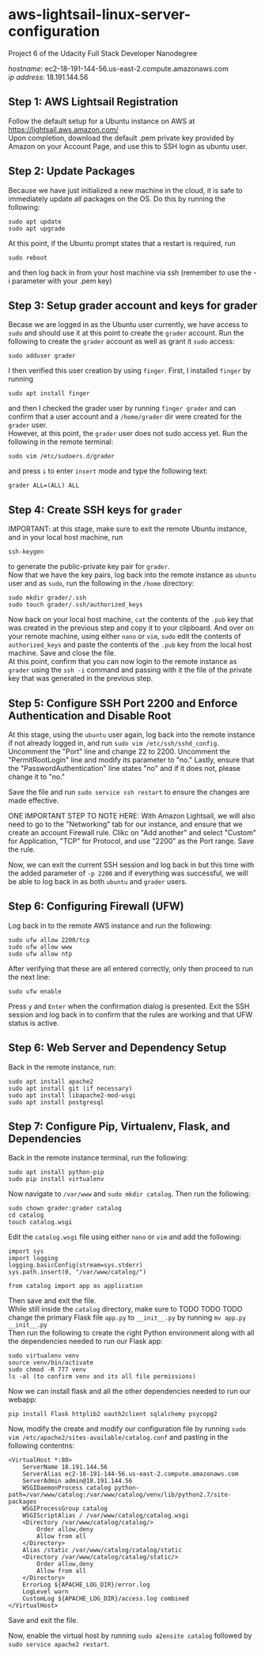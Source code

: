 # aws-lightsail-linux-server-configuration

Project 6 of the Udacity Full Stack Developer Nanodegree

_hostname_:   ec2-18-191-144-56.us-east-2.compute.amazonaws.com  
_ip address_: 18.191.144.56

## Step 1: AWS Lightsail Registration
Follow the default setup for a Ubuntu instance on AWS at https://lightsail.aws.amazon.com/  
Upon completion, download the default .pem private key provided by Amazon on your Account Page, and use this to SSH login as ubuntu user.  

## Step 2: Update Packages
Because we have just initialized a new machine in the cloud, it is safe to immediately update all packages on the OS. Do this by running the following:
```
sudo apt update
sudo apt upgrade
```
At this point, if the Ubuntu prompt states that a restart is required, run
```
sudo reboot
```
and then log back in from your host machine via ssh (remember to use the -i parameter with your .pem key)

## Step 3:  Setup grader account and keys for grader
Becase we are logged in as the Ubuntu user currently, we have access to `sudo` and should use it at this point to create the `grader` account. Run the following to create the `grader` account as well as grant it `sudo` access:
```
sudo adduser grader
```
I then verified this user creation by using `finger`. First, I installed `finger` by running
```
sudo apt install finger
```
and then I checked the grader user by running `finger grader` and can confirm that a user account and a `/home/grader` dir were created for the `grader` user.  
However, at this point, the `grader` user does not sudo access yet. Run the following in the remote terminal:
```
sudo vim /etc/sudoers.d/grader
```
and press `i` to enter `insert` mode and type the following text:
```
grader ALL=(ALL) ALL
```

## Step 4: Create SSH keys for `grader`
IMPORTANT: at this stage, make sure to exit the remote Ubuntu instance, and in your local host machine, run
```
ssh-keygen
```
to generate the public-private key pair for `grader`.  
Now that we have the key pairs, log back into the remote instance as `ubuntu` user and as `sudo`, run the following in the `/home` directory:
```
sudo mkdir grader/.ssh
sudo touch grader/.ssh/authorized_keys
```
Now back on your local host machine, `cat` the contents of the `.pub` key that was created in the previous step and copy it to your clipboard. And over on your remote machine, using either `nano` or `vim`, `sudo` edit the contents of `authorized_keys` and paste the contents of the `.pub` key from the local host machine. Save and close the file.   
At this point, confirm that you can now login to the remote instance as `grader` using the `ssh -i` command and passing with it the file of the private key that was generated in the previous step.  

## Step 5: Configure SSH Port 2200 and Enforce Authentication and Disable Root
At this stage, using the `ubuntu` user again, log back into the remote instance if not already logged in, and run `sudo vim /etc/ssh/sshd_config`.  
Uncomment the "Port" line and change 22 to 2200. Uncomment the "PermitRootLogin" line and modify its parameter to "no." Lastly, ensure that the "PasswordAuthentication" line states "no" and if it does not, please change it to "no."  

Save the file and run `sudo service ssh restart` to ensure the changes are made effective.

ONE IMPORTANT STEP TO NOTE HERE: With Amazon Lightsail, we will also need to go to the "Networking" tab for our instance, and ensure that we create an account Firewall rule. Clikc on "Add another" and select "Custom" for Application, "TCP" for Protocol, and use "2200" as the Port range. Save the rule.  

Now, we can exit the current SSH session and log back in but this time with the added parameter of `-p 2200` and if everything was successful, we will be able to log back in as both `ubuntu` and `grader` users.  


## Step 6: Configuring Firewall (UFW)
Log back in to the remote AWS instance and run the following:
```
sudo ufw allow 2200/tcp
sudo ufw allow www
sudo ufw allow ntp
```
After verifying that these are all entered correctly, only then proceed to run the next line:
```
sudo ufw enable
```
Press `y` and `Enter` when the confirmation dialog is presented. 
Exit the SSH session and log back in to confirm that the rules are working and that UFW status is active. 

## Step 6: Web Server and Dependency Setup
Back in the remote instance, run:
```
sudo apt install apache2
sudo apt install git (if necessary)
sudo apt install libapache2-mod-wsgi
sudo apt install postgresql
```

## Step 7: Configure Pip, Virtualenv, Flask, and Dependencies
Back in the remote instance terminal, run the following:
```
sudo apt install python-pip
sudo pip install virtualenv
```  
Now navigate to `/var/www` and `sudo mkdir catalog`.  Then run the following:
```
sudo chown grader:grader catalog
cd catalog
touch catalog.wsgi
```
Edit the `catalog.wsgi` file using either `nano` or `vim` and add the following:  
```
import sys
import logging
logging.basicConfig(stream=sys.stderr)
sys.path.insert(0, "/var/www/catalog/")

from catalog import app as application
```
Then save and exit the file.   
While still inside the `catalog` directory, make sure to
TODO
TODO
TODO
change the primary Flask file `app.py` to `__init__.py` by running `mv app.py __init__.py`  
Then run the following to create the right Python environment along with all the dependencies needed to run our Flask app:
```
sudo virtualenv venv
source venv/bin/activate
sudo chmod -R 777 venv
ls -al (to confirm venv and its all file permissions)
```
Now we can install flask and all the other dependencies needed to run our webapp:
```
pip install Flask httplib2 oauth2client sqlalchemy psycopg2
```

Now, modify the create and modify our configuration file by running
`sudo vim /etc/apache2/sites-available/catalog.conf`
and pasting in the following contentns:
```
<VirtualHost *:80>
    ServerName 18.191.144.56
    ServerAlias ec2-18-191-144-56.us-east-2.compute.amazonaws.com
    ServerAdmin admin@18.191.144.56
    WSGIDaemonProcess catalog python-path=/var/www/catalog:/var/www/catalog/venv/lib/python2.7/site-packages
    WSGIProcessGroup catalog
    WSGIScriptAlias / /var/www/catalog/catalog.wsgi
    <Directory /var/www/catalog/catalog/>
        Order allow,deny
        Allow from all
    </Directory>
    Alias /static /var/www/catalog/catalog/static
    <Directory /var/www/catalog/catalog/static/>
        Order allow,deny
        Allow from all
    </Directory>
    ErrorLog ${APACHE_LOG_DIR}/error.log
    LogLevel warn
    CustomLog ${APACHE_LOG_DIR}/access.log combined
</VirtualHost>
```
Save and exit the file. 

Now, enable the virtual host by running `sudo a2ensite catalog` followed by `sudo service apache2 restart`.

